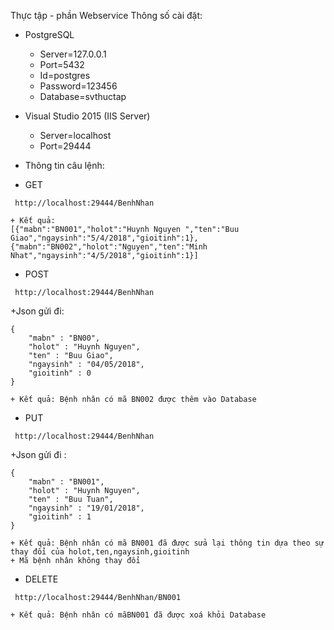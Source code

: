 Thực tập - phần Webservice 
Thông số cài đặt:
- PostgreSQL 
	+ Server=127.0.0.1
	+ Port=5432
	+ Id=postgres
	+ Password=123456
	+ Database=svthuctap
- Visual Studio 2015 (IIS Server)
	+ Server=localhost
	+ Port=29444

- Thông tin câu lệnh:

- GET
```
 http://localhost:29444/BenhNhan
```
	+ Kết quả:
	[{"mabn":"BN001","holot":"Huynh Nguyen ","ten":"Buu Giao","ngaysinh":"5/4/2018","gioitinh":1},	{"mabn":"BN002","holot":"Nguyen","ten":"Minh Nhat","ngaysinh":"4/5/2018","gioitinh":1}]


- POST 
```
 http://localhost:29444/BenhNhan
```
+Json gửi đi: 
```
{
	"mabn" : "BN00",
	"holot" : "Huynh Nguyen",
	"ten" : "Buu Giao",
	"ngaysinh" : "04/05/2018",
	"gioitinh" : 0
}
```
	+ Kết quả: Bệnh nhân có mã BN002 được thêm vào Database


- PUT 
```
 http://localhost:29444/BenhNhan
```
+Json gửi đi :
```
{
	"mabn" : "BN001",
	"holot" : "Huynh Nguyen",
	"ten" : "Buu Tuan",
	"ngaysinh" : "19/01/2018",
	"gioitinh" : 1
}
```
	+ Kết quả: Bệnh nhân có mã BN001 đã được sửa lại thông tin dựa theo sự thay đổi của holot,ten,ngaysinh,gioitinh
	+ Mã bệnh nhân không thay đổi


- DELETE
```
 http://localhost:29444/BenhNhan/BN001
```
	+ Kết quả: Bệnh nhân có mãBN001 đã được xoá khỏi Database
